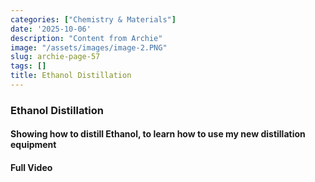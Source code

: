 ```yaml
---
categories: ["Chemistry & Materials"]
date: '2025-10-06'
description: "Content from Archie"
image: "/assets/images/image-2.PNG"
slug: archie-page-57
tags: []
title: Ethanol Distillation
---
```



### Ethanol Distillation


#### Showing how to distill Ethanol, to learn how to use my new distillation equipment




#### Full Video


